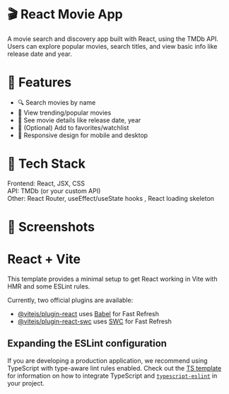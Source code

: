 # 🎬 React Movie App
A movie search and discovery app built with React, using the TMDb API. Users can explore popular movies, search titles, and view basic info like release date and year.

# 🚀 Features
- 🔍 Search movies by name
- 🌟 View trending/popular movies
- 📄 See movie details like release date, year
- 💾 (Optional) Add to favorites/watchlist
- 📱 Responsive design for mobile and desktop

# 🧰 Tech Stack
Frontend: React, JSX, CSS <bR>
API: TMDb (or your custom API) <br>
Other: React Router, useEffect/useState hooks , React loading skeleton <br>

# 📸 Screenshots


# React + Vite

This template provides a minimal setup to get React working in Vite with HMR and some ESLint rules.

Currently, two official plugins are available:

- [@vitejs/plugin-react](https://github.com/vitejs/vite-plugin-react/blob/main/packages/plugin-react) uses [Babel](https://babeljs.io/) for Fast Refresh
- [@vitejs/plugin-react-swc](https://github.com/vitejs/vite-plugin-react/blob/main/packages/plugin-react-swc) uses [SWC](https://swc.rs/) for Fast Refresh

## Expanding the ESLint configuration

If you are developing a production application, we recommend using TypeScript with type-aware lint rules enabled. Check out the [TS template](https://github.com/vitejs/vite/tree/main/packages/create-vite/template-react-ts) for information on how to integrate TypeScript and [`typescript-eslint`](https://typescript-eslint.io) in your project.
